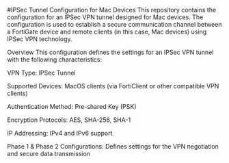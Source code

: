 #IPSec Tunnel Configuration for Mac Devices
This repository contains the configuration for an IPSec VPN tunnel designed for Mac devices. The configuration is used to establish a secure communication channel between a FortiGate device and remote clients (in this case, Mac devices) using IPSec VPN technology.

Overview
This configuration defines the settings for an IPSec VPN tunnel with the following characteristics:

VPN Type: IPSec Tunnel

Supported Devices: MacOS clients (via FortiClient or other compatible VPN clients)

Authentication Method: Pre-shared Key (PSK)

Encryption Protocols: AES, SHA-256, SHA-1

IP Addressing: IPv4 and IPv6 support

Phase 1 & Phase 2 Configurations: Defines settings for the VPN negotiation and secure data transmission
